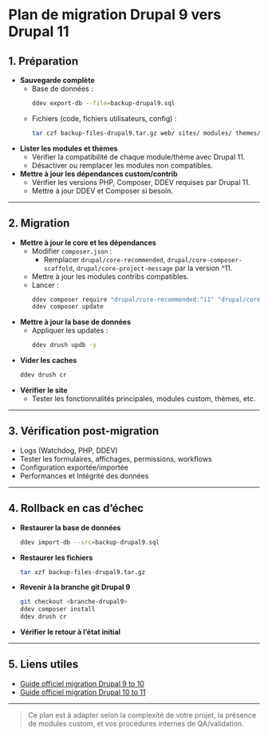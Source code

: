 # Plan de migration Drupal 9 vers Drupal 11

## 1. Préparation

- **Sauvegarde complète**
  - Base de données :
    ```bash
    ddev export-db --file=backup-drupal9.sql
    ```
  - Fichiers (code, fichiers utilisateurs, config) :
    ```bash
    tar czf backup-files-drupal9.tar.gz web/ sites/ modules/ themes/
    ```
- **Lister les modules et thèmes**
  - Vérifier la compatibilité de chaque module/thème avec Drupal 11.
  - Désactiver ou remplacer les modules non compatibles.
- **Mettre à jour les dépendances custom/contrib**
  - Vérifier les versions PHP, Composer, DDEV requises par Drupal 11.
  - Mettre à jour DDEV et Composer si besoin.

---

## 2. Migration

- **Mettre à jour le core et les dépendances**
  - Modifier `composer.json` :
    - Remplacer `drupal/core-recommended`, `drupal/core-composer-scaffold`, `drupal/core-project-message` par la version ^11.
  - Mettre à jour les modules contribs compatibles.
  - Lancer :
    ```bash
    ddev composer require "drupal/core-recommended:^11" "drupal/core-composer-scaffold:^11" "drupal/core-project-message:^11" --update-with-dependencies
    ddev composer update
    ```
- **Mettre à jour la base de données**
  - Appliquer les updates :
    ```bash
    ddev drush updb -y
    ```
- **Vider les caches**
    ```bash
    ddev drush cr
    ```
- **Vérifier le site**
  - Tester les fonctionnalités principales, modules custom, thèmes, etc.

---

## 3. Vérification post-migration

- Logs (Watchdog, PHP, DDEV)
- Tester les formulaires, affichages, permissions, workflows
- Configuration exportée/importée
- Performances et Intégrité des données

---

## 4. Rollback en cas d’échec

- **Restaurer la base de données**
  ```bash
  ddev import-db --src=backup-drupal9.sql
  ```
- **Restaurer les fichiers**
  ```bash
  tar xzf backup-files-drupal9.tar.gz
  ```
- **Revenir à la branche git Drupal 9**
  ```bash
  git checkout <branche-drupal9>
  ddev composer install
  ddev drush cr
  ```
- **Vérifier le retour à l’état initial**

---

## 5. Liens utiles

- [Guide officiel migration Drupal 9 to 10](https://www.drupal.org/docs/upgrading-drupal/upgrading-from-drupal-8-or-later/how-to-upgrade-from-drupal-9-to-drupal-10)
- [Guide officiel migration Drupal 10 to 11](https://www.drupal.org/docs/upgrading-drupal/upgrading-from-drupal-8-or-later/how-to-upgrade-from-drupal-10-to-drupal-11)

---

> Ce plan est à adapter selon la complexité de votre projet, la présence de modules custom, et vos procédures internes de QA/validation.
